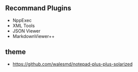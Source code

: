 ## Recommand Plugins
* NppExec
* XML Tools
* JSON Viewer
* MarkdownViewer++

## theme

* https://github.com/walesmd/notepad-plus-plus-solarized
